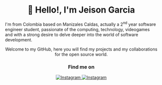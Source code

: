 <h1 align="center">👋 Hello!, I'm Jeison Garcia</h1>
<p text-align="center">
  I'm from Colombia based on Manizales Caldas, actually a 2<sup>nd</sup> year software engineer student, passionate of the computing, technology, videogames and with a strong desire to delve deeper into the world of software development.
</p>

<p align="center">
  Welcome to my GitHub, here you will find my projects and my collaborations for the open source world.
</p>
<h3 align="center">
  Find me on
</h3>
<div align="center">
  <a align="center" href="https://www.instagram.com/_jeisongarcia/">
  <img alt="Instagram" src="https://img.shields.io/badge/Instagram-%23E4405F.svg?style=for-the-badge&logo=Jeison&logoColor=white"/>
</a>
<a align="center" href="https://twitter.com/_JeisonGarcia">
  <img alt="Instagram" src="https://img.shields.io/badge/Twitter-%231DA1F2.svg?style=for-the-badge&logo=Twitter&logoColor=white"/>
</a>
</div>


<!---
Jeison-Garcia/Jeison-Garcia is a ✨ special ✨ repository because its `README.md` (this file) appears on your GitHub profile.
You can click the Preview link to take a look at your changes.
--->
